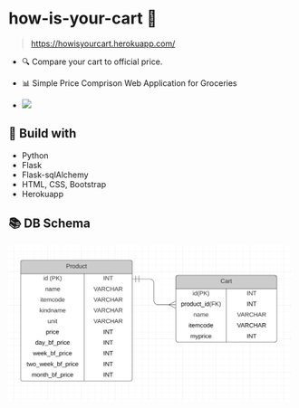 # how-is-your-cart 🛒
> https://howisyourcart.herokuapp.com/

- 🔍 Compare your cart to official price.   
- 📊 Simple Price Comprison Web Application for Groceries
  
- <img src="https://user-images.githubusercontent.com/40647396/112965485-44263f80-9184-11eb-9cfc-590725e12d2d.png" width="50%">



## 🔧 Build with
- Python
- Flask
- Flask-sqlAlchemy
- HTML, CSS, Bootstrap
- Herokuapp


## 📚 DB Schema
<img src="./db_schema.png" width="500">
